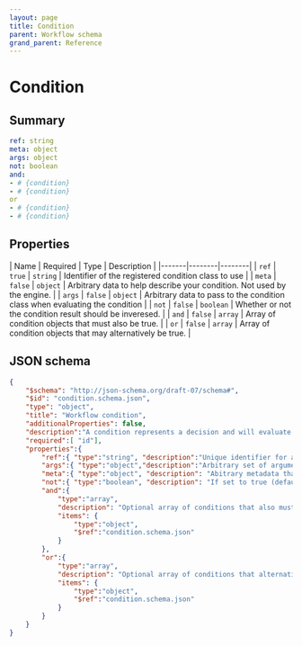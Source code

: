 ```yaml
---
layout: page
title: Condition
parent: Workflow schema
grand_parent: Reference
---
```


# Condition

## Summary

```yaml
ref: string
meta: object
args: object
not: boolean
and:
- # {condition}
- # {condition}
or
- # {condition}
- # {condition}
```

## Properties

| Name | Required | Type | Description |
|-------|--------|--------|
| `ref` | `true` | `string` | Identifier of the registered condition class to use  |
| `meta` | `false` | `object` | Arbitrary data to help describe your condition. Not used by the engine. |
| `args` | `false` | `object` | Arbitrary data to pass to the condition class when evaluating the condition |
| `not` | `false` | `boolean` | Whether or not the condition result should be inveresed. |
| `and` | `false` | `array` | Array of condition objects that must also be true. |
| `or` | `false` | `array` | Array of condition objects that may alternatively be true. |


## JSON schema

```json
{
    "$schema": "http://json-schema.org/draft-07/schema#",
    "$id": "condition.schema.json",
    "type": "object",
    "title": "Workflow condition",
    "additionalProperties": false,
    "description":"A condition represents a decision and will evaluate to either true or false when executed.",
    "required":[ "id"],
    "properties":{
        "ref":{ "type":"string", "description":"Unique identifier for a condition evaluator that has been registered with the workflow engine." },
        "args":{ "type":"object","description":"Arbitrary set of arguments that will be passed to the condition handler." },
        "meta":{ "type":"object", "description": "Abitrary metadata that you may use to describe the condition." },
        "not":{ "type":"boolean", "description": "If set to true (default is false), condition must be false." },
        "and":{
            "type":"array",
            "description": "Optional array of conditions that also must evaluate true for the parent condition to be true",
            "items": {
                "type":"object",
                "$ref":"condition.schema.json"
            }
        },
        "or":{
            "type":"array",
            "description": "Optional array of conditions that alternatively can evaluate true for the parent condition to be true",
            "items": {
                "type":"object",
                "$ref":"condition.schema.json"
            }
        }
    }
}
```